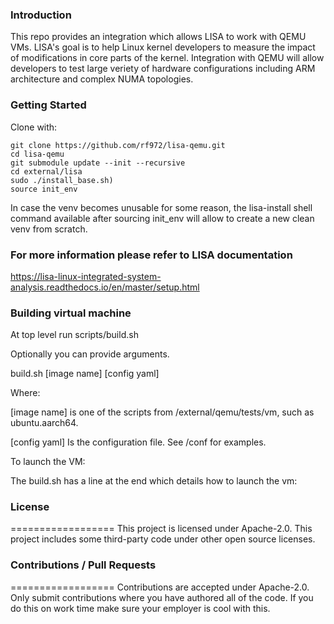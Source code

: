 ### Introduction

This repo provides an integration which allows LISA to work with QEMU VMs.
LISA's goal is to help Linux kernel developers to measure the impact of modifications in core parts of the kernel.
Integration with QEMU will allow developers to test large veriety of hardware configurations including ARM architecture
and complex NUMA topologies.

### Getting Started

Clone with:
```
git clone https://github.com/rf972/lisa-qemu.git
cd lisa-qemu
git submodule update --init --recursive
cd external/lisa
sudo ./install_base.sh)
source init_env
```

In case the venv becomes unusable for some reason, 
the lisa-install shell command available after sourcing init_env
will allow to create a new clean venv from scratch.

### For more information please refer to LISA documentation
https://lisa-linux-integrated-system-analysis.readthedocs.io/en/master/setup.html

### Building virtual machine
At top level run
scripts/build.sh

Optionally you can provide arguments.<P>
build.sh [image name] [config yaml]<p>
    Where:<p>
      [image name] is one of the scripts from /external/qemu/tests/vm, such as ubuntu.aarch64.<p>
      [config yaml] Is the configuration file.  See /conf for examples.<p>

To launch the VM:<p>
  The build.sh has a line at the end which details how to launch the vm:

### License
==================
This project is licensed under Apache-2.0.
This project includes some third-party code under other open source licenses.

### Contributions / Pull Requests
==================
Contributions are accepted under Apache-2.0. 
Only submit contributions where you have authored all of the code. 
If you do this on work time make sure your employer is cool with this.
